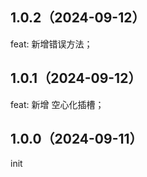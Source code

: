 ## 1.0.2（2024-09-12）
feat: 新增错误方法； 
## 1.0.1（2024-09-12）
feat: 新增 空心化插槽； 
## 1.0.0（2024-09-11）
init
